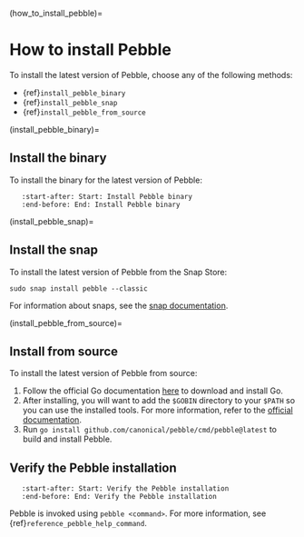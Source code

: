 (how_to_install_pebble)=
# How to install Pebble

To install the latest version of Pebble, choose any of the following methods:

- {ref}`install_pebble_binary`
- {ref}`install_pebble_snap`
- {ref}`install_pebble_from_source`

(install_pebble_binary)=
## Install the binary

To install the binary for the latest version of Pebble:

```{include} /reuse/install.md
   :start-after: Start: Install Pebble binary
   :end-before: End: Install Pebble binary
```

(install_pebble_snap)=
## Install the snap

To install the latest version of Pebble from the Snap Store:

```
sudo snap install pebble --classic
```

For information about snaps, see the [snap documentation](https://snapcraft.io/docs).


(install_pebble_from_source)=
## Install from source

To install the latest version of Pebble from source:

1. Follow the official Go documentation [here](https://go.dev/doc/install) to download and install Go.
2. After installing, you will want to add the `$GOBIN` directory to your `$PATH` so you can use the installed tools. For more information, refer to the [official documentation](https://go.dev/doc/install/source#environment).
3. Run `go install github.com/canonical/pebble/cmd/pebble@latest` to build and install Pebble.

## Verify the Pebble installation

```{include} /reuse/verify.md
   :start-after: Start: Verify the Pebble installation
   :end-before: End: Verify the Pebble installation
```

Pebble is invoked using `pebble <command>`. For more information, see {ref}`reference_pebble_help_command`.
